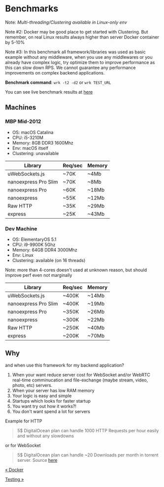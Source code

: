 # Benchmarks

Note: _Multi-threading/Clustering available in Linux-only env_

Note #2: Docker may be good place to get started with Clustering. But remember, on real Linux results always higher than server Docker container by 5-10%

Note #3: In this benchmark all framework/libraries was used as basic example without any middleware, when you use any middlewares or you already have complex logic, try optimize them to improve performance as this can slow down RPS. We cannot guarantee any performance improvements on complex backend applications.

**Benchmark command**: `wrk -t2 -d2` or `wrk TEST_URL`

You can see live benchmark results at [here](https://github.com/the-benchmarker/web-frameworks#results)

## Machines

### MBP Mid-2012

- OS: macOS Catalina
- CPU: i5-3210M
- Memory: 8GB DDR3 1600Mhz
- Env: macOS itself
- Clustering: unavailable

| Library              | Req/sec | Memory |
| -------------------- | ------- | ------ |
| uWebSockets.js       | ~70K    | ~4Mb   |
| nanoexpress Pro Slim | ~70K    | ~8Mb   |
| nanoexpress Pro      | ~60K    | ~18Mb  |
| nanoexpress          | ~55K    | ~12Mb  |
| Raw HTTP             | ~35K    | ~29Mb  |
| express              | ~25K    | ~43Mb  |

### Dev Machine

- OS: ElementaryOS 5.1
- CPU: i9-9900K 5Ghz
- Memory: 64GB DDR4 3000Mhz
- Env: Linux
- Clustering: available (on 16 threads)

Note: more than 4-cores doesn't used at unknown reason, but should improve perf even not marginally

| Library              | Req/sec | Memory |
| -------------------- | ------- | ------ |
| uWebSockets.js       | ~400K   | ~14Mb  |
| nanoexpress Pro Slim | ~400K   | ~19Mb  |
| nanoexpress Pro      | ~350K   | ~26Mb  |
| nanoexpress          | ~300K   | ~22Mb  |
| Raw HTTP             | ~250K   | ~40Mb  |
| express              | ~200K   | ~70Mb  |

## Why

and when use this framework for my backend application?

1. When your want reduce server cost for WebSocket and/or WebRTC real-time comminucation and file-exchange (maybe stream, video, photo, etc) servers.
2. When your server has low RAM memory
3. Your logic is easy and simple
4. Startups which looks for faster startup
5. You want try out how it works?!
6. You don't want spend a lot for servers

Example for HTTP

> 5\$ DigitalOcean plan can handle 1000 HTTP Requests per hour easily and without any slowdowns

or for WebSocket

> 5\$ DigitalOcean plan can handle ~20 Downloads per month in torrent server. Source [here](https://hackernoon.com/µws-as-your-next-websocket-library-d34209686357)

[&laquo; Docker](./docker.md)

[Testing &raquo;](./testing.md)
